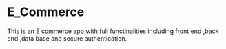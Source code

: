 # E_Commerce
This is an E commerce app with full functinalities including front end ,back end ,data base and secure authentication.

